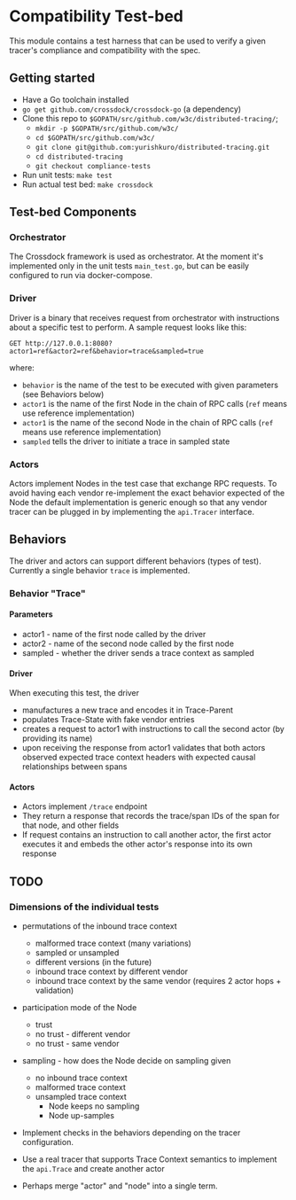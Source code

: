 # Compatibility Test-bed

This module contains a test harness that can be used to verify a given tracer's compliance and compatibility with the spec.

## Getting started

* Have a Go toolchain installed
* `go get github.com/crossdock/crossdock-go` (a dependency)
* Clone this repo to `$GOPATH/src/github.com/w3c/distributed-tracing/`;
  * `mkdir -p $GOPATH/src/github.com/w3c/`
  * `cd $GOPATH/src/github.com/w3c/`
  * `git clone git@github.com:yurishkuro/distributed-tracing.git`
  * `cd distributed-tracing`
  * `git checkout compliance-tests`
* Run unit tests: `make test`
* Run actual test bed: `make crossdock`

## Test-bed Components

### Orchestrator

The Crossdock framework is used as orchestrator. At the moment it's implemented only in the unit tests `main_test.go`,
but can be easily configured to run via docker-compose.

### Driver

Driver is a binary that receives request from orchestrator with instructions about a specific test to perform. A sample request looks like this:

```
GET http://127.0.0.1:8080?actor1=ref&actor2=ref&behavior=trace&sampled=true
```

where:
  * `behavior` is the name of the test to be executed with given parameters (see Behaviors below)
  * `actor1` is the name of the first Node in the chain of RPC calls (`ref` means use reference implementation)
  * `actor1` is the name of the second Node in the chain of RPC calls (`ref` means use reference implementation)
  * `sampled` tells the driver to initiate a trace in sampled state

### Actors

Actors implement Nodes in the test case that exchange RPC requests. To avoid having each vendor re-implement the exact behavior expected of the Node the default implementation is generic enough so that any vendor tracer can be plugged in by implementing the `api.Tracer` interface.

## Behaviors

The driver and actors can support different behaviors (types of test). Currently a single behavior `trace` is implemented.

### Behavior "Trace"

#### Parameters

* actor1 - name of the first node called by the driver
* actor2 - name of the second node called by the first node
* sampled - whether the driver sends a trace context as sampled

#### Driver

When executing this test, the driver

* manufactures a new trace and encodes it in Trace-Parent
* populates Trace-State with fake vendor entries
* creates a request to actor1 with instructions to call the second actor (by providing its name)
* upon receiving the response from actor1 validates that both actors observed expected trace context headers with expected causal relationships between spans

#### Actors

* Actors implement `/trace` endpoint
* They return a response that records the trace/span IDs of the span for that node, and other fields
* If request contains an instruction to call another actor, the first actor executes it and embeds the other actor's response into its own response

## TODO

### Dimensions of the individual tests
  * permutations of the inbound trace context
    * malformed trace context (many variations)
    * sampled or unsampled
    * different versions (in the future)
    * inbound trace context by different vendor
    * inbound trace context by the same vendor (requires 2 actor hops + validation)
  * participation mode of the Node
    * trust
    * no trust - different vendor
    * no trust - same vendor
  * sampling - how does the Node decide on sampling given
    * no inbound trace context
    * malformed trace context
    * unsampled trace context
      * Node keeps no sampling
      * Node up-samples

* Implement checks in the behaviors depending on the tracer configuration.
* Use a real tracer that supports Trace Context semantics to implement the `api.Trace` and create another actor
* Perhaps merge "actor" and "node" into a single term.
